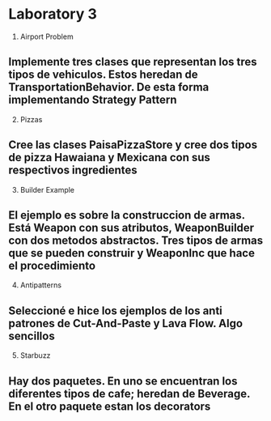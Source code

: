 Laboratory 3
==============================
1.  Airport Problem

Implemente tres clases que representan los tres tipos de vehiculos. Estos heredan de TransportationBehavior. De esta forma implementando Strategy Pattern 
----------------
2. Pizzas 

Cree las clases PaisaPizzaStore y cree dos tipos de pizza Hawaiana  y Mexicana con sus respectivos ingredientes
----------------
3. Builder Example

El ejemplo es sobre la construccion de armas. Está Weapon con sus atributos, WeaponBuilder con dos metodos abstractos. Tres tipos de armas que se pueden construir y WeaponInc que hace el procedimiento
----------------
4. Antipatterns 

Seleccioné e hice los ejemplos de los anti patrones de Cut-And-Paste y Lava Flow. Algo sencillos
----------------
5. Starbuzz

Hay dos paquetes. En uno se encuentran los diferentes tipos de cafe; heredan de Beverage. En el otro paquete estan los decorators
----------------
